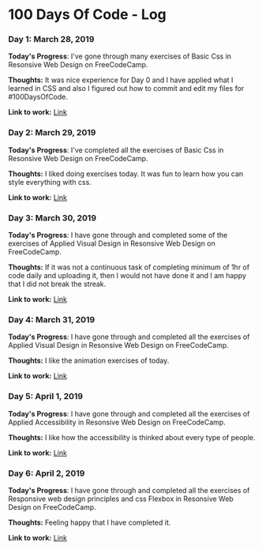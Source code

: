 # 100 Days Of Code - Log

### Day 1: March 28, 2019

**Today's Progress**: I've gone through many exercises of Basic Css in Resonsive Web Design on FreeCodeCamp.

**Thoughts:** It was nice experience for Day 0 and I have applied what I learned in CSS and also I figured out how to commit and edit my files for #100DaysOfCode.

**Link to work:** [Link](https://github.com/rishav10/100-days-of-code/blob/master/my_progress/Day%200)


### Day 2: March 29, 2019

**Today's Progress**: I've completed all the exercises of Basic Css in Resonsive Web Design on FreeCodeCamp.

**Thoughts:**  I liked doing exercises today. It was fun to learn how you can style everything with css.

**Link to work:** [Link](https://github.com/rishav10/100-days-of-code/blob/master/my_progress/Day1)


### Day 3: March 30, 2019

**Today's Progress**: I have gone through and completed some of the exercises of Applied Visual Design in Resonsive Web Design on FreeCodeCamp.

**Thoughts:** If it was not  a continuous task of completing minimum of 1hr of code daily and uploading it, then I would not have done it and I am happy that I did not break the streak.

**Link to work:** [Link](https://github.com/rishav10/100-days-of-code/blob/master/my_progress/Day%202)


### Day 4: March 31, 2019

**Today's Progress**: I have gone through and completed all the exercises of Applied Visual Design in Resonsive Web Design on FreeCodeCamp.

**Thoughts:** I like the animation exercises of today.

**Link to work:** [Link](https://github.com/rishav10/100-days-of-code/blob/master/my_progress/Day%203)




### Day 5: April 1, 2019

**Today's Progress**: I have gone through and completed all the exercises of Applied Accessibility in Resonsive Web Design on FreeCodeCamp.

**Thoughts:** I like how the accessibility is thinked about every type of people.

**Link to work:** [Link](https://github.com/rishav10/100-days-of-code/blob/master/my_progress/Day%204)




### Day 6: April 2, 2019

**Today's Progress**: I have gone through and completed all the exercises of Responsive web design principles and css Flexbox in Resonsive Web Design on FreeCodeCamp.

**Thoughts:** Feeling happy that I have completed it.

**Link to work:** [Link](https://github.com/rishav10/100-days-of-code/blob/master/my_progress/Day%205)
